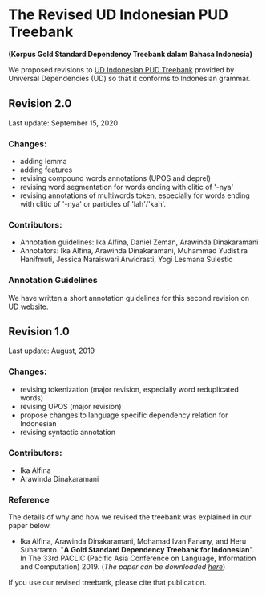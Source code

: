 # The Revised UD Indonesian PUD Treebank
**(Korpus Gold Standard Dependency Treebank dalam Bahasa Indonesia)**

We proposed revisions to [UD Indonesian PUD Treebank](https://github.com/UniversalDependencies/UD_Indonesian-PUD) provided by Universal Dependencies (UD) so that it conforms to Indonesian grammar.

## Revision 2.0
Last update: September 15, 2020

### Changes:
* adding lemma
* adding features
* revising compound words annotations (UPOS and deprel)
* revising word segmentation for words ending with clitic of '-nya'
* revising annotations of multiwords token, especially for words ending with clitic of '-nya' or particles of 'lah'/'kah'.

### Contributors: 
* Annotation guidelines: Ika Alfina, Daniel Zeman, Arawinda Dinakaramani
* Annotators: Ika Alfina, Arawinda Dinakaramani, Muhammad Yudistira Hanifmuti, Jessica Naraiswari Arwidrasti, Yogi Lesmana Sulestio

### Annotation Guidelines
We have written a short annotation guidelines for this second revision on [UD website](https://universaldependencies.org/id/index.html).

## Revision 1.0
Last update: August, 2019

### Changes:
* revising tokenization (major revision, especially word reduplicated words)
* revising UPOS (major revision)
* propose changes to language specific dependency relation for Indonesian
* revising syntactic annotation

### Contributors: 
* Ika Alfina 
* Arawinda Dinakaramani

### Reference
The details of why and how we revised the treebank was explained in our paper below.

* Ika Alfina, Arawinda Dinakaramani, Mohamad Ivan Fanany, and Heru Suhartanto. "**A Gold Standard Dependency Treebank for Indonesian**". In The 33rd PACLIC (Pacific Asia Conference on Language, Information and Computation) 2019. (_The paper can be downloaded [here](https://waseda.repo.nii.ac.jp/?action=repository_action_common_download&item_id=48059&item_no=1&attribute_id=101&file_no=1)_)

If you use our revised treebank, please cite that publication.
